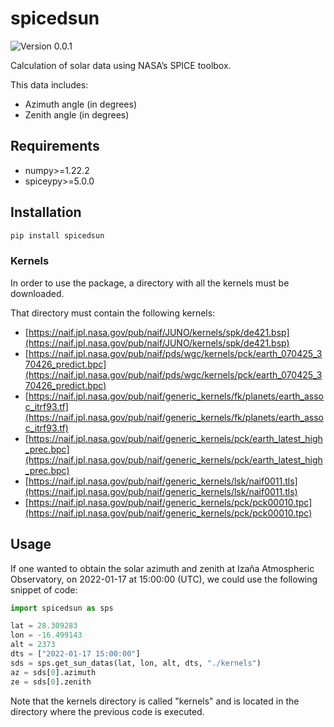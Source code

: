 # spicedsun

![Version 0.0.1](https://img.shields.io/badge/version-0.0.1-informational)

Calculation of solar data using NASA’s SPICE toolbox.

This data includes:
- Azimuth angle (in degrees)
- Zenith angle (in degrees)

## Requirements

- numpy>=1.22.2
- spiceypy>=5.0.0

## Installation

```sh
pip install spicedsun
```

### Kernels

In order to use the package, a directory with all the kernels must be downloaded.

That directory must contain the following kernels:
- [https://naif.jpl.nasa.gov/pub/naif/JUNO/kernels/spk/de421.bsp](https://naif.jpl.nasa.gov/pub/naif/JUNO/kernels/spk/de421.bsp)
- [https://naif.jpl.nasa.gov/pub/naif/pds/wgc/kernels/pck/earth_070425_370426_predict.bpc](https://naif.jpl.nasa.gov/pub/naif/pds/wgc/kernels/pck/earth_070425_370426_predict.bpc)
- [https://naif.jpl.nasa.gov/pub/naif/generic_kernels/fk/planets/earth_assoc_itrf93.tf](https://naif.jpl.nasa.gov/pub/naif/generic_kernels/fk/planets/earth_assoc_itrf93.tf)
- [https://naif.jpl.nasa.gov/pub/naif/generic_kernels/pck/earth_latest_high_prec.bpc](https://naif.jpl.nasa.gov/pub/naif/generic_kernels/pck/earth_latest_high_prec.bpc)
- [https://naif.jpl.nasa.gov/pub/naif/generic_kernels/lsk/naif0011.tls](https://naif.jpl.nasa.gov/pub/naif/generic_kernels/lsk/naif0011.tls)
- [https://naif.jpl.nasa.gov/pub/naif/generic_kernels/pck/pck00010.tpc](https://naif.jpl.nasa.gov/pub/naif/generic_kernels/pck/pck00010.tpc)

## Usage

If one wanted to obtain the solar azimuth and zenith at Izaña Atmospheric Observatory, on
2022-01-17 at 15:00:00 (UTC), we could use the following snippet of code:

```python
import spicedsun as sps

lat = 28.309283
lon = -16.499143
alt = 2373
dts = ["2022-01-17 15:00:00"]
sds = sps.get_sun_datas(lat, lon, alt, dts, "./kernels")
az = sds[0].azimuth
ze = sds[0].zenith
```
Note that the kernels directory is called "kernels" and is located in the directory where the
previous code is executed.

